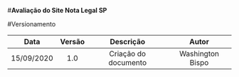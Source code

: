 #**Avaliação do Site Nota Legal SP**

#Versionamento

|Data|Versão|Descrição|Autor|
|:-:|:-:|:-:|:-:|
|15/09/2020|1.0|Criação do documento|Washington Bispo|